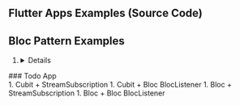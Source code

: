 ## Flutter Apps Examples (Source Code)
## Bloc Pattern Examples
1. <details> 
  <summary>### Todo App</summary>
  1. Cubit + StreamSubscription
  1. Cubit + Bloc BlocListener
  1. Bloc + StreamSubscription
  1. Bloc + Bloc BlocListener
  </details>
